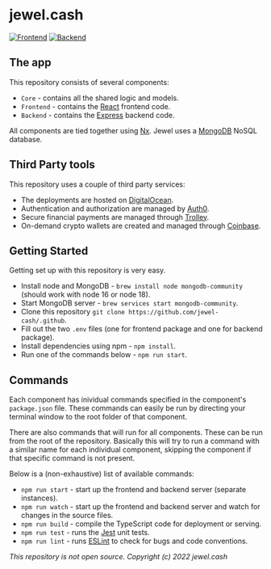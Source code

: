 # jewel.cash
[![Frontend](https://img.shields.io/website?down_color=red&down_message=down&label=frontend&logo=react&logoColor=white&up_color=green&up_message=up&url=https%3A%2F%2Fjewel.cash)](https://jewel.cash/)
[![Backend](https://img.shields.io/website?down_color=red&down_message=down&label=backend&logo=express&logoColor=white&up_color=green&up_message=up&url=https%3A%2F%2Fjewel.cash%2Fapi)](https://jewel.cash/api/)

## The app

This repository consists of several components:
* `Core` - contains all the shared logic and models.
* `Frontend` - contains the [React](https://reactjs.org) frontend code.
* `Backend` - contains the [Express](https://expressjs.com) backend code.

All components are tied together using [Nx](https://nx.dev). Jewel uses a [MongoDB](https://www.mongodb.com) NoSQL database.

## Third Party tools

This repository uses a couple of third party services:
* The deployments are hosted on [DigitalOcean](https://digitalocean.com).
* Authentication and authorization are managed by [Auth0](https://auth0.com).
* Secure financial payments are managed through [Trolley](https://trolley.com).
* On-demand crypto wallets are created and managed through [Coinbase](https://coinbase.com).

## Getting Started

Getting set up with this repository is very easy.
* Install node and MongoDB - `brew install node mongodb-community` (should work with node 16 or node 18).
* Start MongoDB server - `brew services start mongodb-community`.
* Clone this repository `git clone https://github.com/jewel-cash/.github`.
* Fill out the two `.env` files (one for frontend package and one for backend package).
* Install dependencies using npm - `npm install`.
* Run one of the commands below - `npm run start`.

## Commands

Each component has inividual commands specified in the component's `package.json` file. These commands can easily be run by directing your terminal window to the root folder of that component.

There are also commands that will run for all components. These can be run from the root of the repository. Basically this will try to run a command with a similar name for each individual component, skipping the component if that specific command is not present.

Below is a (non-exhaustive) list of available commands:
* `npm run start` - start up the frontend and backend server (separate instances).
* `npm run watch` - start up the frontend and backend server and watch for changes in the source files.
* `npm run build` - compile the TypeScript code for deployment or serving.
* `npm run test` - runs the [Jest](https://jestjs.io) unit tests.
* `npm run lint` - runs [ESLint](https://eslint.org) to check for bugs and code conventions.

*This repository is not open source. Copyright (c) 2022 jewel.cash*
